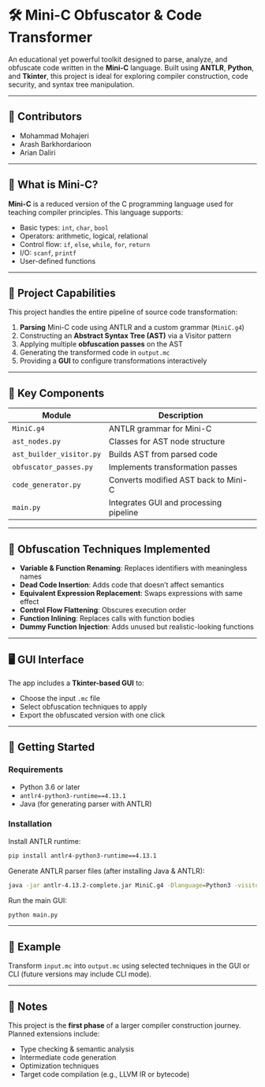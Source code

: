 # 🛠️ Mini-C Obfuscator & Code Transformer

An educational yet powerful toolkit designed to parse, analyze, and obfuscate code written in the **Mini-C** language. Built using **ANTLR**, **Python**, and **Tkinter**, this project is ideal for exploring compiler construction, code security, and syntax tree manipulation.

---

## 👥 Contributors
- Mohammad Mohajeri
- Arash Barkhordarioon
- Arian Daliri
---

## 📘 What is Mini-C?

**Mini-C** is a reduced version of the C programming language used for teaching compiler principles. This language supports:

- Basic types: `int`, `char`, `bool`
- Operators: arithmetic, logical, relational
- Control flow: `if`, `else`, `while`, `for`, `return`
- I/O: `scanf`, `printf`
- User-defined functions

---

## 🚀 Project Capabilities

This project handles the entire pipeline of source code transformation:

1. **Parsing** Mini-C code using ANTLR and a custom grammar (`MiniC.g4`)
2. Constructing an **Abstract Syntax Tree (AST)** via a Visitor pattern
3. Applying multiple **obfuscation passes** on the AST
4. Generating the transformed code in `output.mc`
5. Providing a **GUI** to configure transformations interactively

---

## 🔧 Key Components

| Module | Description |
|--------|-------------|
| `MiniC.g4` | ANTLR grammar for Mini-C |
| `ast_nodes.py` | Classes for AST node structure |
| `ast_builder_visitor.py` | Builds AST from parsed code |
| `obfuscator_passes.py` | Implements transformation passes |
| `code_generator.py` | Converts modified AST back to Mini-C |
| `main.py` | Integrates GUI and processing pipeline |

---

## 🧠 Obfuscation Techniques Implemented

- **Variable & Function Renaming**: Replaces identifiers with meaningless names
- **Dead Code Insertion**: Adds code that doesn’t affect semantics
- **Equivalent Expression Replacement**: Swaps expressions with same effect
- **Control Flow Flattening**: Obscures execution order
- **Function Inlining**: Replaces calls with function bodies
- **Dummy Function Injection**: Adds unused but realistic-looking functions

---

## 🖥️ GUI Interface

The app includes a **Tkinter-based GUI** to:
- Choose the input `.mc` file
- Select obfuscation techniques to apply
- Export the obfuscated version with one click

---

## 🧰 Getting Started

### Requirements
- Python 3.6 or later
- `antlr4-python3-runtime==4.13.1`
- Java (for generating parser with ANTLR)

### Installation
Install ANTLR runtime:
```bash
pip install antlr4-python3-runtime==4.13.1
```
Generate ANTLR parser files (after installing Java & ANTLR):
```bash
java -jar antlr-4.13.2-complete.jar MiniC.g4 -Dlanguage=Python3 -visitor
```
Run the main GUI:
```bash
python main.py
```

---
## 🧪 Example

Transform `input.mc` into `output.mc` using selected techniques in the GUI or CLI (future versions may include CLI mode).

---

## 📌 Notes

This project is the **first phase** of a larger compiler construction journey. Planned extensions include:
- Type checking & semantic analysis
- Intermediate code generation
- Optimization techniques
- Target code compilation (e.g., LLVM IR or bytecode)
